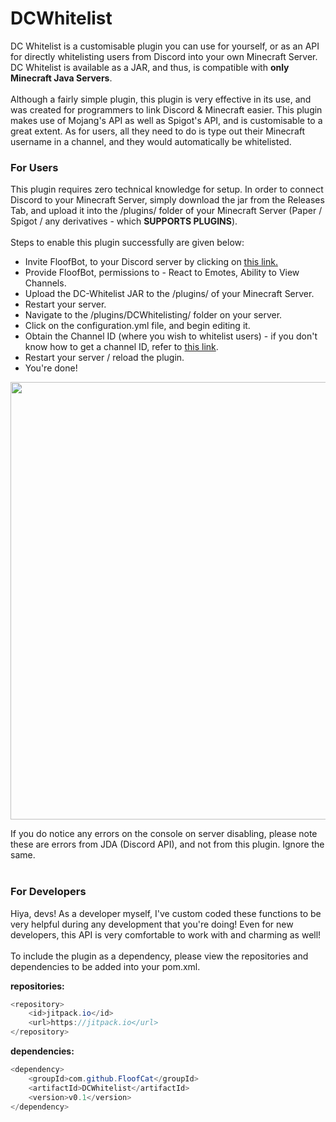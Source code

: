# DCWhitelist

DC Whitelist is a customisable plugin you can use for yourself, or as an API for directly whitelisting users from Discord into your own Minecraft Server. DC Whitelist is available as a JAR, and thus, is compatible with __only Minecraft Java Servers__.
<br/>
<br/>
Although a fairly simple plugin, this plugin is very effective in its use, and was created for programmers to link Discord & Minecraft easier. This plugin makes use of Mojang's API as well as Spigot's API, and is customisable to a great extent. As for users, all they need to do is type out their Minecraft username in a channel, and they would automatically be whitelisted.

### For Users

This plugin requires zero technical knowledge for setup. In order to connect Discord to your Minecraft Server, simply download the jar from the Releases Tab, and upload it into the /plugins/ folder of your Minecraft Server (Paper / Spigot / any derivatives - which **SUPPORTS PLUGINS**). 
<br/>
<br/>
Steps to enable this plugin successfully are given below:
- Invite FloofBot, to your Discord server by clicking on [this link.](https://discord.com/oauth2/authorize?scope=bot+applications.commands&client_id=824892524698009600)
- Provide FloofBot, permissions to - React to Emotes, Ability to View Channels.
- Upload the DC-Whitelist JAR to the /plugins/ of your Minecraft Server.
- Restart your server.
- Navigate to the /plugins/DCWhitelisting/ folder on your server.
- Click on the configuration.yml file, and begin editing it.
- Obtain the Channel ID (where you wish to whitelist users) - if you don't know how to get a channel ID, refer to [this link](https://turbofuture.com/internet/Discord-Channel-ID).
- Restart your server / reload the plugin.
- You're done!

<img src="https://cdn.discordapp.com/attachments/870748925571792916/979781178905198622/unknown.png" width="700">

If you do notice any errors on the console on server disabling, please note these are errors from JDA (Discord API), and not from this plugin. Ignore the same.
<br/>
<br/>

### For Developers

Hiya, devs! As a developer myself, I've custom coded these functions to be very helpful during any development that you're doing! Even for new developers, this API is very comfortable to work with and charming as well!
<br/>
<br/>
To include the plugin as a dependency, please view the repositories and dependencies to be added into your pom.xml.

**repositories:**
```java
<repository>
    <id>jitpack.io</id>
    <url>https://jitpack.io</url>
</repository>
```

**dependencies:**
```java
<dependency>
    <groupId>com.github.FloofCat</groupId>
    <artifactId>DCWhitelist</artifactId>
    <version>v0.1</version>
</dependency>
```
